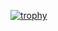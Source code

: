 [![trophy](https://github-profile-trophy.vercel.app/?username=massif-01&theme=gruvbox&no-bg=true&margin-w=5&title=-Reviews)](https://github.com/ryo-ma/github-profile-trophy)

